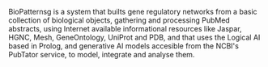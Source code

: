 BioPatternsg is a system that builts gene regulatory networks from a basic collection of biological objects, gathering and processing PubMed abstracts, using Internet available informational resources like Jaspar, HGNC, Mesh, GeneOntology, UniProt and PDB, and that uses the Logical AI based in Prolog, and generative AI models accesible from the NCBI's PubTator service, to model, integrate and analyse them.
